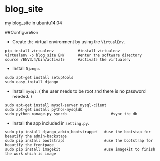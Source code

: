 # blog_site

my blog_site in ubuntu14.04

##Configuration

* Create the virtual environment by using the `VirtualEnv`.
```
pip install virtualenv           #install virtualenv
virtualenv -p blog_site ENV      #enter the software directory
source /ENV3.4/bin/activate      #activate the virtualenv 
```

* Install `Django`.
```
sudo apt-get install setuptools
sudo easy_install django
```

* Install `mysql`. ( the user needs to be  root and there is no password needed. )
```
sudo apt-get install mysql-server mysql-client
sudo apt-get install python-mysqldb
sudo python manage.py syncdb                    #sync the db
```

* Install the app included in `setting.py`.
```
sudo pip install django_admin_bootstrapped   #use the bootstap for beautify the admin-backstage
sudo pip install bootstrap3                  #use the bootstrap for beautify the frontpage
sudo pip install imagekit                    #use imagekit to finish the work which is image
```
